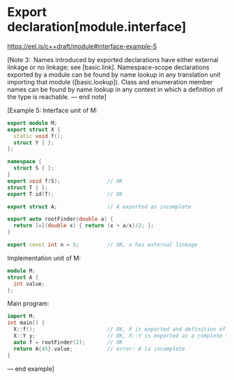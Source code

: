 #  Export declaration[module.interface]

https://eel.is/c++draft/module#interface-example-5

[Note 3: Names introduced by exported declarations have either external linkage or no linkage; see [basic.link]. Namespace-scope declarations exported by a module can be found by name lookup in any translation unit importing that module ([basic.lookup]). Class and enumeration member names can be found by name lookup in any context in which a definition of the type is reachable. — end note]

[Example 5:
Interface unit of M:

``` C++
export module M;
export struct X {
  static void f();
  struct Y { };
};

namespace {
  struct S { };
}
export void f(S);               // OK
struct T { };
export T id(T);                 // OK

export struct A;                // A exported as incomplete

export auto rootFinder(double a) {
  return [=](double x) { return (x + a/x)/2; };
}

export const int n = 5;         // OK, n has external linkage
```

Implementation unit of M:

``` C++
module M;
struct A {
  int value;
};
```

Main program:

``` C++
import M;
int main() {
  X::f();                       // OK, X is exported and definition of X is reachable
  X::Y y;                       // OK, X​::​Y is exported as a complete type
  auto f = rootFinder(2);       // OK
  return A{45}.value;           // error: A is incomplete
}
```

— end example]
